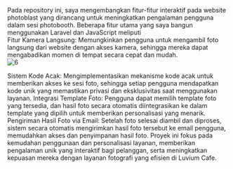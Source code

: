 Pada repository ini, saya mengembangkan fitur-fitur interaktif pada website photoblast yang dirancang untuk meningkatkan pengalaman pengguna dalam sesi photobooth. Beberapa fitur utama yang saya bangun menggunakan Laravel dan JavaScript meliputi
<br />
Fitur Kamera Langsung: Memungkinkan pengguna untuk mengambil foto langsung dari website dengan akses kamera, sehingga mereka dapat mengabadikan momen di tempat secara cepat dan mudah. <br />
![6](https://github.com/user-attachments/assets/93f10858-c739-477e-95cc-4519f9bcd132)

Sistem Kode Acak: Mengimplementasikan mekanisme kode acak untuk memberikan akses ke sesi foto, sehingga setiap pengguna mendapatkan kode unik yang memastikan privasi dan eksklusivitas saat menggunakan layanan.
Integrasi Template Foto: Pengguna dapat memilih template foto yang tersedia, dan hasil foto secara otomatis diintegrasikan ke dalam template yang dipilih untuk memberikan personalisasi yang menarik.
Pengiriman Hasil Foto via Email: Setelah foto selesai diambil dan diproses, sistem secara otomatis mengirimkan hasil foto tersebut ke email pengguna, memudahkan akses dan penyimpanan hasil foto.
Proyek ini fokus pada kemudahan penggunaan dan personalisasi layanan, memberikan pengalaman unik yang interaktif bagi pelanggan, serta meningkatkan kepuasan mereka dengan layanan fotografi yang efisien di Luvium Cafe.
 
 
